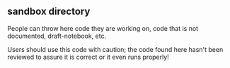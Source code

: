 ## sandbox directory

People can throw here code they are working on, code that is not documented, draft-notebook, etc.

Users should use this code with caution; the code found here hasn't been reviewed to assure it is correct or it even runs properly!